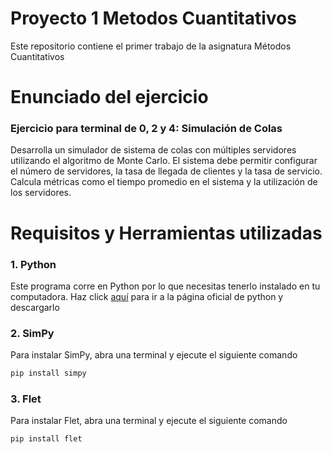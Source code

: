 # Proyecto 1 Metodos Cuantitativos

Este repositorio contiene el primer trabajo de la asignatura Métodos Cuantitativos

# Enunciado del ejercicio

### Ejercicio para terminal de 0, 2 y 4: Simulación de Colas

Desarrolla un simulador de sistema de colas con múltiples servidores utilizando el algoritmo de Monte Carlo. El sistema debe permitir configurar el número de servidores, la tasa de llegada de clientes y la tasa de servicio. Calcula métricas como el tiempo promedio en el sistema y la utilización de los servidores.

# Requisitos y Herramientas utilizadas

### **1. Python**

Este programa corre en Python por lo que necesitas tenerlo instalado en tu computadora. Haz click [aquí](https://www.python.org/downloads/) para ir a la página oficial de python y descargarlo

### **2. SimPy**

Para instalar SimPy, abra una terminal y ejecute el siguiente comando

```bash
pip install simpy
```

### **3. Flet**

Para instalar Flet, abra una terminal y ejecute el siguiente comando

```bash
pip install flet
```
